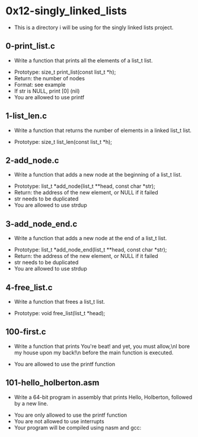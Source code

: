 # 0x12-singly_linked_lists
- This is a directory i will be using for the singly linked lists project.

## 0-print_list.c
- Write a function that prints all the elements of a list_t list.

* Prototype: size_t print_list(const list_t *h);
* Return: the number of nodes
* Format: see example
* If str is NULL, print [0] (nil)
* You are allowed to use printf

## 1-list_len.c
- Write a function that returns the number of elements in a linked list_t list.

* Prototype: size_t list_len(const list_t *h);
## 2-add_node.c
- Write a function that adds a new node at the beginning of a list_t list.

* Prototype: list_t *add_node(list_t **head, const char *str);
* Return: the address of the new element, or NULL if it failed
* str needs to be duplicated
* You are allowed to use strdup

## 3-add_node_end.c
- Write a function that adds a new node at the end of a list_t list.

* Prototype: list_t *add_node_end(list_t **head, const char *str);
* Return: the address of the new element, or NULL if it failed
* str needs to be duplicated
* You are allowed to use strdup

## 4-free_list.c
- Write a function that frees a list_t list.

* Prototype: void free_list(list_t *head);

## 100-first.c
- Write a function that prints You're beat! and yet, you must allow,\nI bore my house upon my back!\n before the main function is executed.

* You are allowed to use the printf function

## 101-hello_holberton.asm
- Write a 64-bit program in assembly that prints Hello, Holberton, followed by a new line.

* You are only allowed to use the printf function
* You are not allowed to use interrupts
* Your program will be compiled using nasm and gcc:
